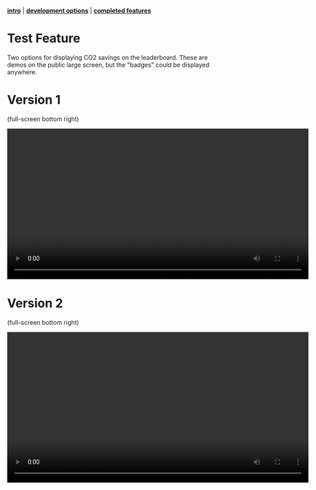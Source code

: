 [**intro**](readme.md) | [**development options**](development-options.md) | [**completed features**](development-complete.md)

# Test Feature

Two options for displaying CO2 savings on the leaderboard. These are demos on the public large screen, but the "badges" could be displayed anywhere.

# Version 1

(full-screen bottom right)

<video width="700" autoplay controls loop>
  <source src="videos/carbon-01.mp4" type="video/mp4">
Your browser does not support the video tag.
</video>

# Version 2

(full-screen bottom right)

<video width="700" autoplay controls loop>
  <source src="videos/carbon-02.mp4" type="video/mp4">
Your browser does not support the video tag.
</video>
